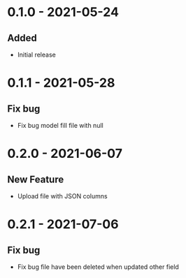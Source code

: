 # 0.1.0 - 2021-05-24
## Added
- Initial release

# 0.1.1 - 2021-05-28
## Fix bug
- Fix bug model fill file with null

# 0.2.0 - 2021-06-07
## New Feature
- Upload file with JSON columns

# 0.2.1 - 2021-07-06
## Fix bug
- Fix bug file have been deleted when updated other field
